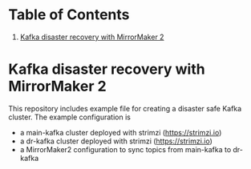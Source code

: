 
# Table of Contents

1.  [Kafka disaster recovery with MirrorMaker 2](#orgee9a91c)


<a id="orgee9a91c"></a>

# Kafka disaster recovery with MirrorMaker 2

This repository includes example file for creating a disaster safe Kafka cluster.
The example configuration is

-   a main-kafka cluster deployed with strimzi (<https://strimzi.io>)
-   a dr-kafka cluster deployed with strimzi (<https://strimzi.io>)
-   a MirrorMaker2 configuration to sync topics from main-kafka to dr-kafka
